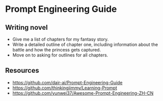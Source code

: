 # Prompt Engineering Guide

## Writing novel
- Give me a list of chapters for my fantasy story.
- Write a detailed outline of chapter one, including information about the battle and how the princess gets captured. 
- Move on to asking for outlines for all chapters. 

## Resources

- https://github.com/dair-ai/Prompt-Engineering-Guide
- https://github.com/thinkingjimmy/Learning-Prompt
- https://github.com/yunwei37/Awesome-Prompt-Engineering-ZH-CN